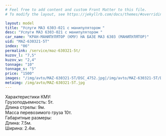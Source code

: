 ```yaml
---
# Feel free to add content and custom Front Matter to this file.
# To modify the layout, see https://jekyllrb.com/docs/themes/#overriding-theme-defaults

layout: model
title: "Услуги МАЗ 6303-021 с манипулятором "
desc: "Услуги МАЗ 6303-021 с манипулятором "
car_name: "КРАН-МАНИПУЛЯТОР (КМУ) НА БАЗЕ МАЗ 6303 (МАНИПУЛЯТОР)"
uid: "MAZ-630321-5T"
index: "06"
permalink: /service/maz-630321-5t/
kuzov_l: "7,5"
kuzov_w: "2,4"
tonnage: "10"
tonnage_s: "5"
price: "1500"
images: "/img/avto/MAZ-630321-5T/DSC_4752.jpg|/img/avto/MAZ-630321-5T/DSC_4753.jpg"
metaimg: /img/avto/MAZ-630321-5T.jpg
---
```


Характеристики КМУ:  
Грузоподъемность: 5т.  
Длина стрелы: 9м.  
Масса перевозимого груза 10т.  
Габаритные размеры:  
Длина: 7.5м.  
Ширина: 2.4м.  